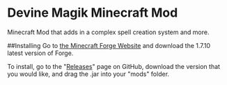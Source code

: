 Devine Magik Minecraft Mod
==========================
Minecraft Mod that adds in a complex spell creation system and more.

##Installing
Go to [the Minecraft Forge Website](files.minecraftforge.com) and download the 1.7.10 latest version of Forge.

To install, go to the "[Releases](https://github.com/Gameture-Mods/Devine-Magik-Minecraft-Mod/releases)" page on GitHub, download the version that you would like, and drag the .jar into your "mods" folder.
